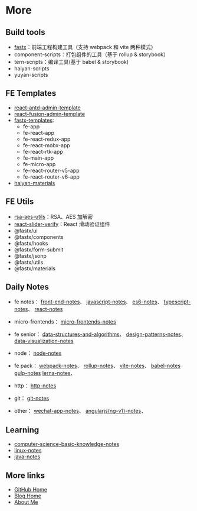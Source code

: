 # More

## Build tools

- [fastx](https://github.com/ShenBao/fastx)：前端工程构建工具（支持 webpack 和 vite 两种模式）
- component-scripts：打包组件的工具（基于 rollup & storybook）
- tern-scripts：编译工具(基于 babel & storybook)
- haiyan-scripts
- yuyan-scripts

## FE Templates

- [react-antd-admin-template](https://github.com/ShenBao/react-antd-admin-template)
- [react-fusion-admin-template](https://github.com/ShenBao/react-fusion-admin-template)
- [fastx-templates](https://github.com/ShenBao/fastx-templates):
  - fe-app
  - fe-react-app
  - fe-react-redux-app
  - fe-react-mobx-app
  - fe-react-rtk-app
  - fe-main-app
  - fe-micro-app
  - fe-react-router-v5-app
  - fe-react-router-v6-app
- [haiyan-materials](https://github.com/ShenBao/haiyan-materials)

## FE Utils

- [rsa-aes-utils](https://github.com/ShenBao/rsa-aes-utils)：RSA、AES 加解密
- [react-slider-verify](https://github.com/ShenBao/react-slider-verify)：React 滑动验证组件
- @fastx/ui
- @fastx/components
- @fastx/hooks
- @fastx/form-submit
- @fastx/jsonp
- @fastx/utils
- @fastx/materials

## Daily Notes

- fe notes：
  [front-end-notes](https://github.com/ShenBao/front-end-notes)、
  [javascript-notes](https://github.com/ShenBao/javascript-notes)、
  [es6-notes](https://github.com/ShenBao/es6-notes)、
  [typescript-notes](https://github.com/ShenBao/typescript-notes)、
  [react-notes](https://github.com/ShenBao/react-notes)

- micro-frontends：
  [micro-frontends-notes](https://github.com/ShenBao/micro-frontends-notes)

- fe senior：
  [data-structures-and-algorithms](https://github.com/ShenBao/js-data-structures-and-algorithms-notes)、
  [design-patterns-notes](https://github.com/ShenBao/js-design-patterns-notes)、
  [data-visualization-notes](https://github.com/ShenBao/data-visualization-notes)

- node：
  [node-notes](https://github.com/ShenBao/node-notes)

- fe pack：
  [webpack-notes](https://github.com/ShenBao/webpack-notes)、
  [rollup-notes](https://github.com/ShenBao/rollup-notes)、
  [vite-notes](https://github.com/ShenBao/vite-notes)、
  [babel-notes](https://github.com/ShenBao/babel-notes)
  [gulp-notes](https://github.com/ShenBao/javascript-notes/blob/master/md/gulp/gulp.md)
  [lerna-notes](https://github.com/ShenBao/lerna-notes)、

- http：
  [http-notes](https://github.com/ShenBao/http-notes)

- git：
  [git-notes](https://github.com/ShenBao/git-notes)

- other：
  [wechat-app-notes](https://github.com/ShenBao/wechat-app-notes)、
  [angularjs(ng-v1)-notes](https://github.com/ShenBao/angularjs-notes)、

## Learning

- [computer-science-basic-knowledge-notes](https://github.com/ShenBao/computer-science-basic-knowledge-notes)
- [linux-notes](https://github.com/ShenBao/linux-notes)
- [java-notes](https://github.com/ShenBao/java-notes)

## More links

- [GitHub Home](https://github.com/ShenBao)
- [Blog Home](https://shenbao.github.io)
- [About Me](https://shenbao.github.io/about/)
